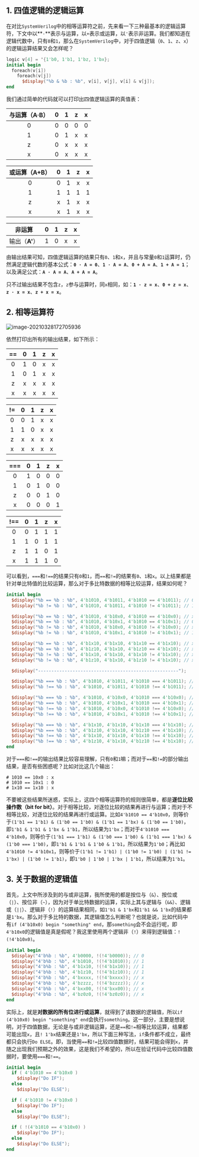 
## 1. 四值逻辑的逻辑运算

在对比`SystemVerilog`中的相等运算符之前，先来看一下三种最基本的逻辑运算符，下文中以**`·`**表示与运算，以`+`表示或运算，以`'`表示非运算。我们都知道在逻辑代数中，只有`0`和`1`，那么在`SystemVerilog`中，对于四值逻辑（`0`、`1`、`z`、`x`）的逻辑运算结果又会怎样呢？

```verilog
logic v[4] = '{1'b0, 1'b1, 1'bz, 1'bx};
initial begin
  foreach(v[i])
    foreach(v[j])
      $display("%b & %b : %b", v[i], v[j], v[i] & v[j]);
end
```

我们通过简单的代码就可以打印出四值逻辑运算的真值表：

| 与运算（A·B） |  0   |  1   |  z   |  x   |
| :-----------: | :--: | :--: | :--: | :--: |
|       0       |  0   |  0   |  0   |  0   |
|       1       |  0   |  1   |  x   |  x   |
|       z       |  0   |  x   |  x   |  x   |
|       x       |  0   |  x   |  x   |  x   |

| 或运算（A+B） |  0   |  1   |  z   |  x   |
| :-----------: | :--: | :--: | :--: | :--: |
|       0       |  0   |  1   |  x   |  x   |
|       1       |  1   |  1   |  1   |  1   |
|       z       |  x   |  1   |  x   |  x   |
|       x       |  x   |  1   |  x   |  x   |

|     非运算     |  0   |  1   |  z   |  x   |
| :------------: | :--: | :--: | :--: | :--: |
| 输出（**A'**） |  1   |  0   |  x   |  x   |

由输出结果可知，四值逻辑运算的结果只有`0`、`1`和`x`，并且与常量`0`和`1`运算时，仍然满足逻辑代数的基本公式：**`0 · A = 0`**、**`1 · A = A`**、**`0 + A = A`**、**`1 + A = 1`**；以及满足公式：**`A · A = A`**、**`A + A = A`**。

只不过输出结果不包含`z`，`z`参与运算时，同`x`相同，如：**`1 · z = x`**、**`0 + z = x`**、**`z · x = x`**、**`z + x = x`**。

## 2. 相等运算符

![image-20210328172705936](https://bitnotes.oss-cn-shanghai.aliyuncs.com/assets/20210328172706.png)

依然打印出所有的输出结果，如下所示：

|  ==  |  0   |  1   |  z   |  x   |
| :--: | :--: | :--: | :--: | :--: |
|  0   |  1   |  0   |  x   |  x   |
|  1   |  0   |  1   |  x   |  x   |
|  z   |  x   |  x   |  x   |  x   |
|  x   |  x   |  x   |  x   |  x   |

|  !=  |  0   |  1   |  z   |  x   |
| :--: | :--: | :--: | :--: | :--: |
|  0   |  0   |  1   |  x   |  x   |
|  1   |  1   |  0   |  x   |  x   |
|  z   |  x   |  x   |  x   |  x   |
|  x   |  x   |  x   |  x   |  x   |

| ===  |  0   |  1   |  z   |  x   |
| :--: | :--: | :--: | :--: | :--: |
|  0   |  1   |  0   |  0   |  0   |
|  1   |  0   |  1   |  0   |  0   |
|  z   |  0   |  0   |  1   |  0   |
|  x   |  0   |  0   |  0   |  1   |

| !==  |  0   |  1   |  z   |  x   |
| :--: | :--: | :--: | :--: | :--: |
|  0   |  0   |  1   |  1   |  1   |
|  1   |  1   |  0   |  1   |  1   |
|  z   |  1   |  1   |  0   |  1   |
|  x   |  1   |  1   |  1   |  0   |

可以看到，`===`和`!==`的结果只有`0`和`1`，而`==`和`!=`的结果有`0`、`1`和`x`。以上结果都是针对单比特值的比较运算，那么对于多比特数据的相等比较运算，结果如何呢？

```verilog
initial begin
  $display("%b == %b : %b", 4'b1010, 4'b1011, 4'b1010 == 4'b1011); // 0
  $display("%b != %b : %b", 4'b1010, 4'b1011, 4'b1010 != 4'b1011); // 1

  $display("%b == %b : %b", 4'b1010, 4'b10x0, 4'b1010 == 4'b10x0); // x
  $display("%b == %b : %b", 4'b1010, 4'b10x1, 4'b1010 == 4'b10x1); // 0
  $display("%b != %b : %b", 4'b1010, 4'b10x0, 4'b1010 != 4'b10x0); // x
  $display("%b != %b : %b", 4'b1010, 4'b10x1, 4'b1010 != 4'b10x1); // 1

  $display("%b == %b : %b", 4'b1x10, 4'b1x10, 4'b1x10 == 4'b1x10); // x
  $display("%b == %b : %b", 4'b1z10, 4'b1x10, 4'b1z10 == 4'b1x10); // x
  $display("%b != %b : %b", 4'b1x10, 4'b1x10, 4'b1x10 != 4'b1x10); // x
  $display("%b != %b : %b", 4'b1z10, 4'b1x10, 4'b1z10 != 4'b1x10); // x

  $display("-----------------------------------------------------");

  $display("%b === %b : %b", 4'b1010, 4'b1011, 4'b1010 === 4'b1011); // 0
  $display("%b !== %b : %b", 4'b1010, 4'b1011, 4'b1010 !== 4'b1011); // 1

  $display("%b === %b : %b", 4'b1010, 4'b10x0, 4'b1010 === 4'b10x0); // 0
  $display("%b === %b : %b", 4'b1010, 4'b10x1, 4'b1010 === 4'b10x1); // 0
  $display("%b !== %b : %b", 4'b1010, 4'b10x0, 4'b1010 !== 4'b10x0); // 1
  $display("%b !== %b : %b", 4'b1010, 4'b10x1, 4'b1010 !== 4'b10x1); // 1

  $display("%b === %b : %b", 4'b1x10, 4'b1x10, 4'b1x10 === 4'b1x10); // 1
  $display("%b === %b : %b", 4'b1z10, 4'b1x10, 4'b1z10 === 4'b1x10); // 0
  $display("%b !== %b : %b", 4'b1x10, 4'b1x10, 4'b1x10 !== 4'b1x10); // 0
  $display("%b !== %b : %b", 4'b1z10, 4'b1x10, 4'b1z10 !== 4'b1x10); // 1
end
```

对于`===`和`!==`的输出结果比较容易理解，只有`0`和`1`嘛；而对于`==`和`!=`的部分输出结果，是否有些困惑呢？比如对比这几个输出：

```
# 1010 == 10x0 : x
# 1010 == 10x1 : 0
# 1x10 == 1x10 : x
```

不要被这些结果所迷惑，实际上，这四个相等运算符的规则很简单，都是**逐位比较操作数（bit for bit）**。对于相等比较，对逐位比较的结果再进行与运算；而对于不相等比较，对逐位比较的结果再进行或运算。比如`4'b1010 == 4'b10x0`，则等价于`(1'b1 == 1'b1) & (1'b0 == 1'b0) & (1'b1 == 1'bx) & (1'b0 == 1'b0)`，即`1'b1 & 1'b1 & 1'bx & 1'b1`，所以结果为`1'bx`；而对于`4'b1010 === 4'b10x0`，则等价于`(1'b1 === 1'b1) & (1'b0 === 1'b0) & (1'b1 === 1'bx) & (1'b0 === 1'b0)`，即`1'b1 & 1'b1 & 1'b0 & 1'b1`，所以结果为`1'b0`；再比如`4'b1010 != 4'b10x1`，则等价于`(1'b1 != 1'b1) | (1'b0 != 1'b0) | (1'b1 != 1'bx) | (1'b0 != 1'b1)`，即`1'b0 | 1'b0 | 1'bx | 1'b1`，所以结果为`1'b1`。

## 3. 关于数据的逻辑值

首先，上文中所涉及到的与或非运算，我所使用的都是按位与（`&`）、按位或（`|`）、按位非（`~`），因为对于单比特数据的运算，实际上其与逻辑与（`&&`）、逻辑或（`||`）、逻辑非（`!`）的运算结果相同，如`1'b1 & 1'bx`和`1'b1 && 1'bx`的结果都是`1'bx`。那么对于多比特的数据，其逻辑值怎么判断呢？也就是说，比如代码中有`if (4'b10x0) begin "something" end`，那`something`会不会运行呢，即`4'b10x0`的逻辑值是真是假呢？我这里使用两个逻辑非（`!`）来得到逻辑值：`!(!4'b10x0)`。

```verilog
initial begin
  $display("4'b%b : %b", 4'b0000, !(!4'b0000)); // 0
  $display("4'b%b : %b", 4'b1010, !(!4'b1010)); // 1
  $display("4'b%b : %b", 4'b1x10, !(!4'b1x10)); // 1
  $display("4'b%b : %b", 4'b1z10, !(!4'b1z10)); // 1
  $display("4'b%b : %b", 4'bxxxx, !(!4'bxxxx)); // x
  $display("4'b%b : %b", 4'bzzzz, !(!4'bzzzz)); // x
  $display("4'b%b : %b", 4'bxx00, !(!4'bxx00)); // x
  $display("4'b%b : %b", 4'bz0z0, !(!4'bz0z0)); // x
end
```

实际上，就是**对数据的所有位进行或运算**，就得到了该数据的逻辑值，所以`if (4'b10x0) begin "something" end`会执行`something`。这一部分，主要是想说明，对于四值数据，无论是与或非逻辑运算，还是`==`和`!=`相等比较运算，结果都可能出现`x`，且`! 1'bx`结果还是`1'bx`，所以下面三种写法，`if`条件都不成立，最终都只会执行`Do ELSE`。即，当使用`==`和`!=`比较四值数据时，结果可能会得到`x`，并随之出现我们预期之外的效果，这是我们不希望的，所以在验证代码中比较四值数据时，要使用`===`和`!==`。

```verilog
initial begin
  if ( 4'b1010 == 4'b10x0 )
    $display("Do IF");
  else
    $display("Do ELSE");

  if ( 4'b1010 != 4'b10x0 )
    $display("Do IF");
  else
    $display("Do ELSE");

  if ( !(4'b1010 == 4'b10x0) )
    $display("Do IF");
  else
    $display("Do ELSE");
end
```
